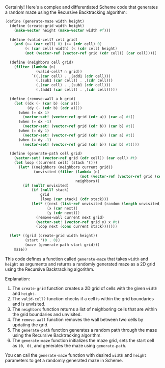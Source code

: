 Certainly! Here's a complex and differentiated Scheme code that generates a random maze using the Recursive Backtracking algorithm:

```scheme
(define (generate-maze width height)
  (define (create-grid width height)
    (make-vector height (make-vector width #f)))
  
  (define (valid-cell? cell grid)
    (and (>= (car cell) 0) (>= (cdr cell) 0)
         (< (car cell) width) (< (cdr cell) height)
         (not (vector-ref (vector-ref grid (cdr cell)) (car cell)))))
  
  (define (neighbors cell grid)
    (filter (lambda (n)
              (valid-cell? n grid))
            `((,(car cell) . ,(add1 (cdr cell)))
              (,(sub1 (car cell)) . ,(cdr cell)))
              (,(car cell) . ,(sub1 (cdr cell)))
              (,(add1 (car cell)) . ,(cdr cell)))))
  
  (define (remove-wall a b grid)
    (let ((dx (- (car b) (car a)))
          (dy (- (cdr b) (cdr a))))
      (when (= dx 1)
        (vector-set! (vector-ref grid (cdr a)) (car a) #t))
      (when (= dx -1)
        (vector-set! (vector-ref grid (cdr b)) (car b) #t))
      (when (= dy 1)
        (vector-set! (vector-ref grid (cdr a)) (car a) #t))
      (when (= dy -1)
        (vector-set! (vector-ref grid (cdr b)) (car b) #t))))
  
  (define (generate-path cell grid)
    (vector-set! (vector-ref grid (cdr cell)) (car cell) #t)
    (let loop ((current cell) (stack '()))
      (let* ((neighbors (neighbors current grid))
             (unvisited (filter (lambda (n)
                                  (not (vector-ref (vector-ref grid (cdr n)) (car n)))))
                                neighbors))
        (if (null? unvisited)
            (if (null? stack)
                grid
                (loop (car stack) (cdr stack)))
            (let* ((next (list-ref unvisited (random (length unvisited))))
                   (x (car next))
                   (y (cdr next)))
              (remove-wall current next grid)
              (vector-set! (vector-ref grid y) x #t)
              (loop next (cons current stack)))))))
  
  (let* ((grid (create-grid width height))
         (start '(0 . 0))
         (maze (generate-path start grid)))
    maze))
```

This code defines a function called `generate-maze` that takes `width` and `height` as arguments and returns a randomly generated maze as a 2D grid using the Recursive Backtracking algorithm.

Explanation:
1. The `create-grid` function creates a 2D grid of cells with the given `width` and `height`.
2. The `valid-cell?` function checks if a cell is within the grid boundaries and is unvisited.
3. The `neighbors` function returns a list of neighboring cells that are within the grid boundaries and unvisited.
4. The `remove-wall` function removes the wall between two cells by updating the grid.
5. The `generate-path` function generates a random path through the maze using the Recursive Backtracking algorithm.
6. The `generate-maze` function initializes the maze grid, sets the start cell as `(0, 0)`, and generates the maze using `generate-path`.

You can call the `generate-maze` function with desired `width` and `height` parameters to get a randomly generated maze in Scheme.